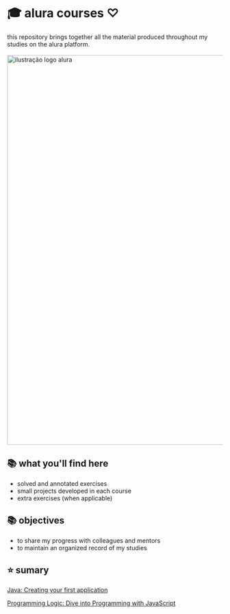 # 🎓 alura courses ♡
this repository brings together all the material produced throughout my studies on the alura platform.
<br><br>
<img src="https://meuempregonovo.com.br/wp-content/uploads/2024/05/Alura-1-2.jpg" alt="ilustração logo alura" min-width="400px" max-width="400px" width="910px" align="center">
## 📚 what you'll find here

- solved and annotated exercises
- small projects developed in each course
- extra exercises (when applicable)

## 📚 objectives

- to share my progress with colleagues and mentors
- to maintain an organized record of my studies


## ⭐ sumary
<a href="https://github.com/HenriqueBagueixe/CursosdaAlura/tree/master/JavaPrimeiraAplicacao">Java: Creating your first application</a>

<a href="https://github.com/HenriqueBagueixe/CursosdaAlura/tree/master/NumeroSecretoJAVASCRIPT">Programming Logic: Dive into Programming with JavaScript</a>
